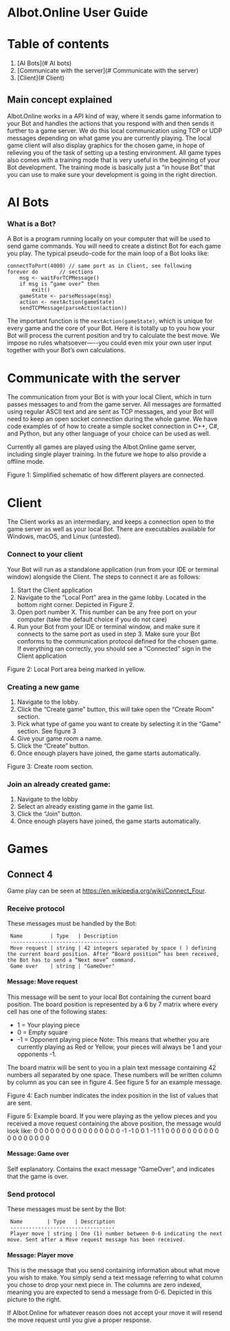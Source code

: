 Albot.Online User Guide
=======================

# Table of contents
1. [AI Bots](# AI bots)
2. [Communicate with the server](# Communicate with the server)
3. [Client](# Client)

Main concept explained
----------------------
Albot.Online works in a API kind of way, where it sends game information to your Bot and handles the actions that you respond with and then sends it further to a game server. We do this local communication using TCP or UDP messages depending on what game you are currently playing. 
The local game client will also display graphics for the chosen game, in hope of relieving you of the task of setting up a testing environment.
All game types also comes with a training mode that is very useful in the beginning of your Bot development. The training mode is basically just a “in house Bot” that you can use to make sure your development is going in the right direction.

# AI Bots
### What is a Bot?
A Bot is a program running locally on your computer that will be used to send game commands. You will need to create a distinct Bot for each game you play. The typical pseudo-code for the main loop of a Bot looks like:

```
connectToPort(4000) // same port as in Client, see following
forever do       // sections
    msg <- waitForTCPMessage()
    if msg is “game over” then 
        exit()
    gameState <- parseMessage(msg)
    action <- nextAction(gameState)
    sendTCPMessage(parseAction(action))
```

The important function is the `nextAction(gameState)`, which is unique for every game and the core of your Bot. Here it is totally up to you how your Bot will process the current position and try to calculate the best move. We impose no rules whatsoever—--you could even mix your own user input together with your Bot’s own calculations.

# Communicate with the server
The communication from your Bot is with your local Client, which in turn passes messages to and from the game server. All messages are formatted using regular ASCII text and are sent as TCP messages, and your Bot will need to keep an open socket connection during the whole game. We have code examples of of how to create a simple socket connection in C++, C#, and Python, but any other language of your choice can be used as well.

Currently all games are played using the Albot.Online game server, including single player training. In the future we hope to also provide a offline mode.

Figure 1: Simplified schematic of how different players are connected.

# Client
The Client works as an intermediary, and keeps a connection open to the game server as well as your local Bot. There are executables available for Windows, macOS, and Linux (untested).

### Connect to your client
Your Bot will run as a standalone application (run from your IDE or terminal window) alongside the Client. The steps to connect it are as follows: 
1. Start the Client application 
2. Navigate to the “Local Port” area in the game lobby. Located in the bottom right corner. Depicted in Figure 2.
3. Open port number X. This number can be any free port on your computer (take the default choice if you do not care)
4. Run your Bot from your IDE or terminal window, and make sure it connects to the same port as used in step 3. Make sure your Bot conforms to the communication protocol defined for the chosen game.
If everything ran correctly, you should see a “Connected” sign in the Client application

Figure 2: Local Port area being marked in yellow.

### Creating a new game
1. Navigate to the lobby.
2. Click the “Create game” button, this will take open the “Create Room” section.
3. Pick what type of game you want to create by selecting it in the “Game” section. See figure 3
4. Give your game room a name.
5. Click the “Create” button.
6. Once enough players have joined, the game starts automatically.

Figure 3: Create room section.

### Join an already created game:
1. Navigate to the lobby
2. Select an already existing game in the game list.
3. Click the “Join” button.
4. Once enough players have joined, the game starts automatically.

# Games
## Connect 4
Game play can be seen at https://en.wikipedia.org/wiki/Connect_Four.
### Receive protocol
These messages must be handled by the Bot:

```
 Name         | Type   | Description 
 -----------------------------------
 Move request | string | 42 integers separated by space ( ) defining the current board position. After “Board position” has been received, the Bot has to send a “Next move” command.
 Game over    | string | "GameOver"
```

#### Message: Move request
This message will be sent to your local Bot containing the current board position. The board position is represented by a 6 by 7 matrix where every cell has one of the following states:
- 1  = Your playing piece
- 0  = Empty square
- -1 = Opponent playing piece
Note: This means that whether you are currently playing as Red or Yellow, your pieces will always be 1 and your opponents -1. 

The board matrix will be sent to you in a plain text message containing 42 numbers all separated by one space. These numbers will be written column by column as you can see in figure 4. See figure 5 for an example message.

Figure 4: Each number indicates the index position in the list of values that are sent.

Figure 5: Example board. If you were playing as the yellow pieces and you received a move request containing the above position, the message would look like:
0 0 0 0 0 0 0 0 0 0 0 0 0 0 0 0 -1 -1 0 0 1 -1 1 1 0 0 0 0 0 0 0 0 0 0 0 0 0 0 0 0 0 0

#### Message: Game over
Self explanatory. Contains the exact message “GameOver”, and indicates that the game is over.

### Send protocol
These messages must be sent by the Bot:

```
 Name        | Type   | Description
 ----------------------------------
 Player move | string | One (1) number between 0-6 indicating the next move. Sent after a Move request message has been received.
```

#### Message: Player move
This is the message that you send containing information about what move you wish to make. You simply send a text message referring to what column you chose to drop your next piece in. The columns are zero indexed, meaning you are expected to send a message from 0-6.
Depicted in this picture to the right.

If Albot.Online for whatever reason does not accept your move it will resend the move request until you give a proper response.


